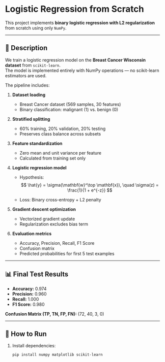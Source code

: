 # Logistic Regression from Scratch 

This project implements **binary logistic regression with L2 regularization** from scratch using only `NumPy`.  

---

## 📌 Description

We train a logistic regression model on the **Breast Cancer Wisconsin dataset** from `scikit-learn`.  
The model is implemented entirely with NumPy operations — no scikit-learn estimators are used.  

The pipeline includes:

1. **Dataset loading**  
   - Breast Cancer dataset (569 samples, 30 features)  
   - Binary classification: malignant (1) vs. benign (0)  

2. **Stratified splitting**  
   - 60% training, 20% validation, 20% testing  
   - Preserves class balance across subsets  

3. **Feature standardization**  
   - Zero mean and unit variance per feature  
   - Calculated from training set only  

4. **Logistic regression model**  
   - Hypothesis:  
$$
\hat{y} = \sigma(\mathbf{w}^\top \mathbf{x}), \quad
\sigma(z) = \frac{1}{1 + e^{-z}}
$$


   - Loss: Binary cross-entropy + L2 penalty  

5. **Gradient descent optimization**  
   - Vectorized gradient update  
   - Regularization excludes bias term  

6. **Evaluation metrics**  
   - Accuracy, Precision, Recall, F1 Score  
   - Confusion matrix  
   - Predicted probabilities for first 5 test examples  

---

## 📊 Final Test Results

- **Accuracy:** 0.974  
- **Precision:** 0.960  
- **Recall:** 1.000  
- **F1 Score:** 0.980  

**Confusion Matrix (TP, TN, FP, FN):** (72, 40, 3, 0)

---

## 🚀 How to Run

1. Install dependencies:
   ```bash
   pip install numpy matplotlib scikit-learn
